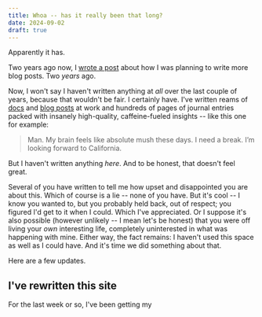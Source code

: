 ```yaml
---
title: Whoa -- has it really been that long?
date: 2024-09-02
draft: true
---
```


Apparently it has.

Two years ago now, I [wrote a post](/words/its-way-too-quiet-in-here) about how I was planning to write more blog posts. Two _years_ ago.

Now, I won't say I haven't written anything at _all_ over the last couple of years, because that wouldn't be fair. I certainly have. I've written reams of [docs](https://pulumi.com/docs) and [blog posts](https://pulumi.com/blog/author/christian-nunciato) at work and hundreds of pages of journal entries packed with insanely high-quality, caffeine-fueled insights -- like this one for example:

> Man. My brain feels like absolute mush these days. I need a break. I’m looking forward to California.

But I haven't written anything _here_. And to be honest, that doesn't feel great.

Several of you have written to tell me how upset and disappointed you are about this. Which of course is a lie -- none of you have. But it's cool -- I know you wanted to, but you probably held back, out of respect; you figured I'd get to it when I could. Which I've appreciated. Or I suppose it's also possible (however unlikely -- I mean let's be honest) that you were off living your _own_ interesting life, completely uninterested in what was happening with mine. Either way, the fact remains: I haven't used this space as well as I could have. And it's time we did something about that.

Here are a few updates.

## I've rewritten this site

For the last week or so, I've been getting my
